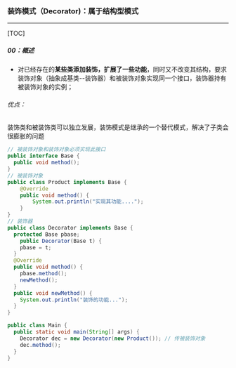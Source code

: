 ### 装饰模式（Decorator)：属于结构型模式

------

[TOC]

##### 00：概述

- 对已经存在的**某些类添加装饰，扩展了一些功能**，同时又不改变其结构，要求装饰对象（抽象成基类--装饰器）和被装饰对象实现同一个接口，装饰器持有被装饰对象的实例；

###### 优点：

​	装饰类和被装饰类可以独立发展，装饰模式是继承的一个替代模式，解决了子类会很膨胀的问题

```java
// 被装饰对象和装饰对象必须实现此接口
public interface Base {
  public void method();
}
// 被装饰对象
public class Product implements Base {
    @Override
    public void method() {
        System.out.println("实现其功能....");
    }
}
// 装饰器
public class Decorator implements Base {
  protected Base pbase;
	public Decorator(Base t) {
    pbase = t;
  }
  @Override
  public void method() {
    pbase.method();
    newMethod();
  }
  public void newMethod() {
    System.out.println("装饰的功能...");
  }
}

public class Main {
  public static void main(String[] args) {
    Decorator dec = new Decorator(new Product()); // 传被装饰对象
    dec.method();
  }
}
```
